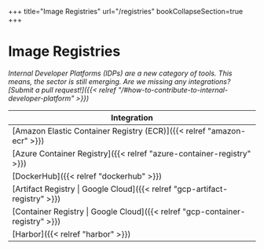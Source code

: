 +++
title="Image Registries"
url="/registries"
bookCollapseSection=true
+++

# Image Registries 

_Internal Developer Platforms (IDPs) are a new category of tools. This means, the sector is still emerging. Are we missing any integrations? [Submit a pull request!]({{< relref "/#how-to-contribute-to-internal-developer-platform" >}})_

**Integration** |
--- |
[Amazon Elastic Container Registry (ECR)]({{< relref "amazon-ecr" >}}) |
[Azure Container Registry]({{< relref "azure-container-registry" >}}) |
[DockerHub]({{< relref "dockerhub" >}}) |
[Artifact Registry \| Google Cloud]({{< relref "gcp-artifact-registry" >}}) |
[Container Registry \| Google Cloud]({{< relref "gcp-container-registry" >}}) |
[Harbor]({{< relref "harbor" >}}) |
